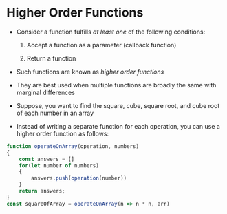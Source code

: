 # Higher Order Functions

- Consider a function fulfills *at least one* of the following conditions:

    1. Accept a function as a parameter (callback function)

    2. Return a function

- Such functions are known as *higher order functions*

- They are best used when multiple functions are broadly the same with marginal
differences

- Suppose, you want to find the square, cube, square root, and cube root of each
number in an array

- Instead of writing a separate function for each operation, you can use a higher
order function as follows:

```js
function operateOnArray(operation, numbers)
{
    const answers = []
    for(let number of numbers)
    {
        answers.push(operation(number))
    }
    return answers;
}
const squareOfArray = operateOnArray(n => n * n, arr)
```
